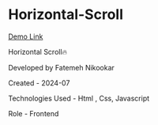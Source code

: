 # Horizontal-Scroll

 [Demo Link]()

 Horizontal Scroll🔥

Developed by Fatemeh Nikookar

Created - 2024-07

Technologies Used - Html , Css, Javascript

Role - Frontend








